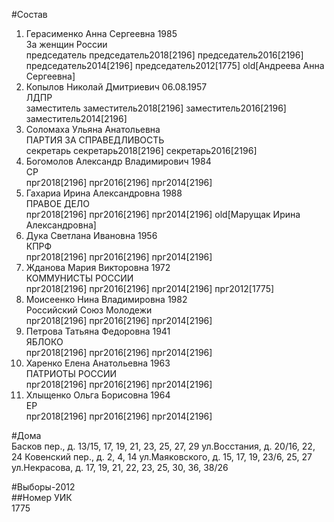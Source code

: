 #Состав  
1. Герасименко Анна Сергеевна 1985  
    За женщин России  
    председатель председатель2018[2196] председатель2016[2196] председатель2014[2196] председатель2012[1775] old[Андреева Анна Сергеевна]  
2. Копылов Николай Дмитриевич 06.08.1957  
    ЛДПР  
    заместитель заместитель2018[2196] заместитель2016[2196] заместитель2014[2196]  
3. Соломаха Ульяна Анатольевна  
    ПАРТИЯ ЗА СПРАВЕДЛИВОСТЬ  
    секретарь секретарь2018[2196] секретарь2016[2196]  
4. Богомолов Александр Владимирович 1984  
    СР  
    прг2018[2196] прг2016[2196] прг2014[2196]  
5. Гахариа Ирина Александровна 1988  
    ПРАВОЕ ДЕЛО  
    прг2018[2196] прг2016[2196] прг2014[2196] old[Марущак Ирина Александровна]  
6. Дука Светлана Ивановна 1956  
    КПРФ  
    прг2018[2196] прг2016[2196] прг2014[2196]  
7. Жданова Мария Викторовна 1972  
    КОММУНИСТЫ РОССИИ  
    прг2018[2196] прг2016[2196] прг2014[2196] прг2012[1775]  
8. Моисеенко Нина Владимировна 1982  
    Российский Союз Молодежи  
    прг2018[2196] прг2016[2196] прг2014[2196]  
9. Петрова Татьяна Федоровна 1941  
    ЯБЛОКО  
    прг2018[2196] прг2016[2196] прг2014[2196]  
10. Харенко Елена Анатольевна 1963  
    ПАТРИОТЫ РОССИИ  
    прг2018[2196] прг2016[2196] прг2014[2196]  
11. Хлыщенко Ольга Борисовна 1964  
    ЕР  
    прг2018[2196] прг2016[2196] прг2014[2196]  
  
#Дома  
Басков пер., д. 13/15, 17, 19, 21, 23, 25, 27, 29 ул.Восстания, д. 20/16, 22, 24 Ковенский пер., д. 2, 4, 14 ул.Маяковского, д. 15, 17, 19, 23/6, 25, 27 ул.Некрасова, д. 17, 19, 21, 22, 23, 25, 30, 36, 38/26  
  
#Выборы-2012  
##Номер УИК  
1775  

